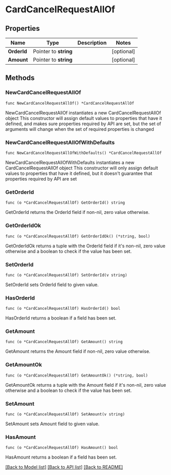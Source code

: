 # CardCancelRequestAllOf

## Properties

Name | Type | Description | Notes
------------ | ------------- | ------------- | -------------
**OrderId** | Pointer to **string** |  | [optional] 
**Amount** | Pointer to **string** |  | [optional] 

## Methods

### NewCardCancelRequestAllOf

`func NewCardCancelRequestAllOf() *CardCancelRequestAllOf`

NewCardCancelRequestAllOf instantiates a new CardCancelRequestAllOf object
This constructor will assign default values to properties that have it defined,
and makes sure properties required by API are set, but the set of arguments
will change when the set of required properties is changed

### NewCardCancelRequestAllOfWithDefaults

`func NewCardCancelRequestAllOfWithDefaults() *CardCancelRequestAllOf`

NewCardCancelRequestAllOfWithDefaults instantiates a new CardCancelRequestAllOf object
This constructor will only assign default values to properties that have it defined,
but it doesn't guarantee that properties required by API are set

### GetOrderId

`func (o *CardCancelRequestAllOf) GetOrderId() string`

GetOrderId returns the OrderId field if non-nil, zero value otherwise.

### GetOrderIdOk

`func (o *CardCancelRequestAllOf) GetOrderIdOk() (*string, bool)`

GetOrderIdOk returns a tuple with the OrderId field if it's non-nil, zero value otherwise
and a boolean to check if the value has been set.

### SetOrderId

`func (o *CardCancelRequestAllOf) SetOrderId(v string)`

SetOrderId sets OrderId field to given value.

### HasOrderId

`func (o *CardCancelRequestAllOf) HasOrderId() bool`

HasOrderId returns a boolean if a field has been set.

### GetAmount

`func (o *CardCancelRequestAllOf) GetAmount() string`

GetAmount returns the Amount field if non-nil, zero value otherwise.

### GetAmountOk

`func (o *CardCancelRequestAllOf) GetAmountOk() (*string, bool)`

GetAmountOk returns a tuple with the Amount field if it's non-nil, zero value otherwise
and a boolean to check if the value has been set.

### SetAmount

`func (o *CardCancelRequestAllOf) SetAmount(v string)`

SetAmount sets Amount field to given value.

### HasAmount

`func (o *CardCancelRequestAllOf) HasAmount() bool`

HasAmount returns a boolean if a field has been set.


[[Back to Model list]](../README.md#documentation-for-models) [[Back to API list]](../README.md#documentation-for-api-endpoints) [[Back to README]](../README.md)


